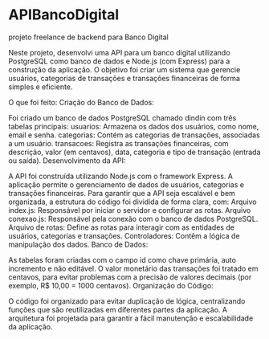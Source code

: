 # APIBancoDigital
projeto freelance de backend para Banco Digital


Neste projeto, desenvolvi uma API para um banco digital utilizando PostgreSQL como banco de dados e Node.js (com Express) para a construção da aplicação. O objetivo foi criar um sistema que gerencie usuários, categorias de transações e transações financeiras de forma simples e eficiente.

O que foi feito:
Criação do Banco de Dados:

Foi criado um banco de dados PostgreSQL chamado dindin com três tabelas principais:
usuarios: Armazena os dados dos usuários, como nome, email e senha.
categorias: Contém as categorias de transações, associadas a um usuário.
transacoes: Registra as transações financeiras, com descrição, valor (em centavos), data, categoria e tipo de transação (entrada ou saída).
Desenvolvimento da API:

A API foi construída utilizando Node.js com o framework Express.
A aplicação permite o gerenciamento de dados de usuários, categorias e transações financeiras.
Para garantir que a API seja escalável e bem organizada, a estrutura do código foi dividida de forma clara, com:
Arquivo index.js: Responsável por iniciar o servidor e configurar as rotas.
Arquivo conexao.js: Responsável pela conexão com o banco de dados PostgreSQL.
Arquivo de rotas: Define as rotas para interagir com as entidades de usuários, categorias e transações.
Controladores: Contêm a lógica de manipulação dos dados.
Banco de Dados:

As tabelas foram criadas com o campo id como chave primária, auto incremento e não editável.
O valor monetário das transações foi tratado em centavos, para evitar problemas com a precisão de valores decimais (por exemplo, R$ 10,00 = 1000 centavos).
Organização do Código:

O código foi organizado para evitar duplicação de lógica, centralizando funções que são reutilizadas em diferentes partes da aplicação.
A arquitetura foi projetada para garantir a fácil manutenção e escalabilidade da aplicação.
